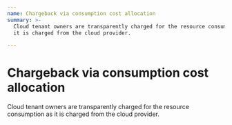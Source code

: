 ```yaml
---
name: Chargeback via consumption cost allocation
summary: >-
  Cloud tenant owners are transparently charged for the resource consumption as
  it is charged from the cloud provider.

---
```


# Chargeback via consumption cost allocation

Cloud tenant owners are transparently charged for the resource consumption as it is charged from the cloud provider.


